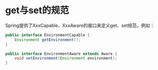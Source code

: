 # get与set的规范
Spring提供了XxxCapable、XxxAware的接口来定义get、set规范，例如：
```java
public interface EnvironmentCapable {
    Environment getEnvironment();
}

public interface EnvironmentAware extends Aware {
	void setEnvironment(Environment environment);
}
```